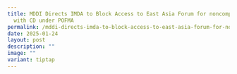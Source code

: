 ```yaml
---
title: MDDI Directs IMDA to Block Access to East Asia Forum for noncompliance
  with CD under POFMA
permalink: /mddi-directs-imda-to-block-access-to-east-asia-forum-for-noncompliance-with-cd-under-pofma/
date: 2025-01-24
layout: post
description: ""
image: ""
variant: tiptap
---
```

